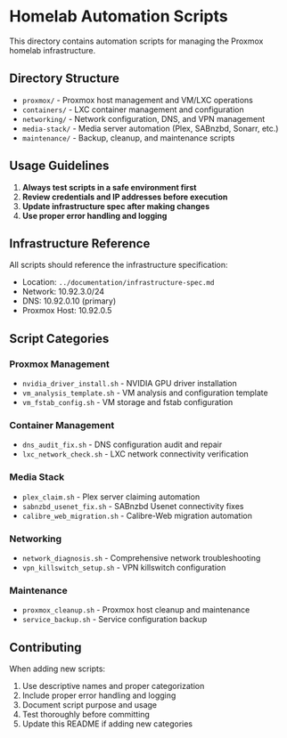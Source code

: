 # Homelab Automation Scripts

This directory contains automation scripts for managing the Proxmox homelab infrastructure.

## Directory Structure

- `proxmox/` - Proxmox host management and VM/LXC operations
- `containers/` - LXC container management and configuration
- `networking/` - Network configuration, DNS, and VPN management
- `media-stack/` - Media server automation (Plex, SABnzbd, Sonarr, etc.)
- `maintenance/` - Backup, cleanup, and maintenance scripts

## Usage Guidelines

1. **Always test scripts in a safe environment first**
2. **Review credentials and IP addresses before execution**
3. **Update infrastructure spec after making changes**
4. **Use proper error handling and logging**

## Infrastructure Reference

All scripts should reference the infrastructure specification:
- Location: `../documentation/infrastructure-spec.md`
- Network: 10.92.3.0/24
- DNS: 10.92.0.10 (primary)
- Proxmox Host: 10.92.0.5

## Script Categories

### Proxmox Management
- `nvidia_driver_install.sh` - NVIDIA GPU driver installation
- `vm_analysis_template.sh` - VM analysis and configuration template
- `vm_fstab_config.sh` - VM storage and fstab configuration

### Container Management
- `dns_audit_fix.sh` - DNS configuration audit and repair
- `lxc_network_check.sh` - LXC network connectivity verification

### Media Stack
- `plex_claim.sh` - Plex server claiming automation
- `sabnzbd_usenet_fix.sh` - SABnzbd Usenet connectivity fixes
- `calibre_web_migration.sh` - Calibre-Web migration automation

### Networking
- `network_diagnosis.sh` - Comprehensive network troubleshooting
- `vpn_killswitch_setup.sh` - VPN killswitch configuration

### Maintenance
- `proxmox_cleanup.sh` - Proxmox host cleanup and maintenance
- `service_backup.sh` - Service configuration backup

## Contributing

When adding new scripts:
1. Use descriptive names and proper categorization
2. Include proper error handling and logging
3. Document script purpose and usage
4. Test thoroughly before committing
5. Update this README if adding new categories
